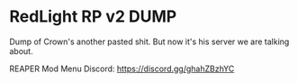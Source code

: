 # RedLight RP v2 DUMP
Dump of Crown's another pasted shit. But now it's his server we are talking about.

REAPER Mod Menu Discord: https://discord.gg/ghahZBzhYC
